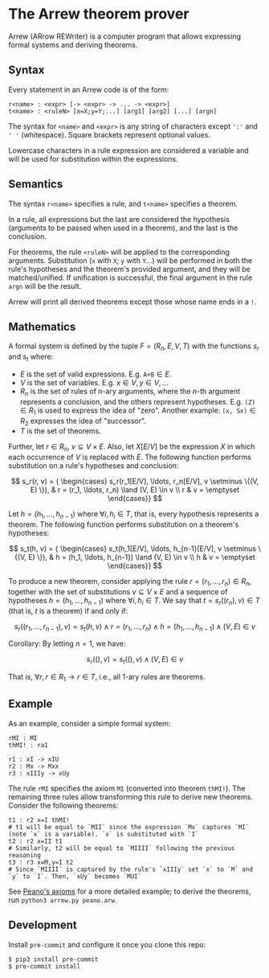 # The Arrew theorem prover

Arrew (ARrow REWriter) is a computer program that allows expressing formal systems and deriving theorems.

## Syntax

Every statement in an Arrew code is of the form:

```
r<name> : <expr> [-> <expr> -> ... -> <expr>]
t<name> : <ruleN> [x=X;y=Y;...] [arg1] [arg2] [...] [argn]
```

The syntax for `<name>` and `<expr>` is any string of characters except `':'` and `' '` (whitespace). Square brackets represent optional values.

Lowercase characters in a rule expression are considered a variable and will be used for substitution within the expressions.

## Semantics

The syntax `r<name>` specifies a rule, and `t<name>` specifies a theorem.

In a rule, all expressions but the last are considered the hypothesis (arguments to be passed when used in a theorem), and the last is the conclusion.

For theorems, the rule `<ruleN>` will be applied to the corresponding arguments. Substitution (`x` with `X`; `y` with `Y`...) will be performed in both the rule's hypotheses and the theorem's provided argument, and they will be matched/unified. If unification is successful, the final argument in the rule `argn` will be the result.

Arrew will print all derived theorems except those whose name ends in a `!`.

## Mathematics

A formal system is defined by the tuple $F = (R_n, E, V, T)$ with the functions $s_r$ and $s_t$ where:

- $E$ is the set of valid expressions. E.g. $\texttt{A+B} \in E$.
- $V$ is the set of variables. E.g. $x \in V, y \in V, \ldots$
- $R_n$ is the set of rules of $n$-ary arguments, where the $n$-th argument represents a conclusion, and the others represent hypotheses. E.g. $\texttt{(Z)} \in R_1$ is used to express the idea of "zero". Another example: $\texttt{(x, Sx)} \in R_2$ expresses the idea of "successor".
- $T$ is the set of theorems.

Further, let $r \in R_n$, $v \subseteq V \times E$. Also, let $X[E/V]$ be the expression $X$ in which each occurrence of $V$ is replaced with $E$. The following function performs substitution on a rule's hypotheses and conclusion:

$$ s_r(r, v) = {
\begin{cases}
s_r(r_1[E/V], \ldots, r_n[E/V], v \setminus \{(V, E) \}),  & r = (r_1, \ldots, r_n) \land (V, E) \in v \\
r & v = \emptyset
\end{cases}}
$$

Let $h = (h_1, \ldots, h_{n-1})$ where $\forall i, h_i \in T$, that is, every hypothesis represents a theorem. The following function performs substitution on a theorem's hypotheses:

$$ s_t(h, v) = {
\begin{cases}
s_t(h_1[E/V], \ldots, h_{n-1}[E/V], v \setminus \{(V, E) \}),  & h = (h_1, \ldots, h_{n-1}) \land (V, E) \in v \\
h & v = \emptyset
\end{cases}}
$$

To produce a new theorem, consider applying the rule $r = (r_1, \ldots, r_n) \in R_n$, together with the set of substitutions $v \subseteq V \times E$ and a sequence of hypotheses $h = (h_1, \ldots, h_{n-1})$ where $\forall i, h_i \in T$. We say that $t = s_r((r_n),v) \in T$ (that is, $t$ is a theorem) if and only if:

$$
s_r((r_1, \ldots, r_{n-1}), v) = s_t(h, v) \land r = (r_1, \ldots, r_n) \land h = (h_1, \ldots, h_{n-1}) \land (V, E) \in v
$$

Corollary: By letting $n = 1$, we have:

$$
s_r((), v) = s_t((), v) \land (V, E) \in v
$$

That is, $\forall r, r \in R_1 \to r \in T$, i.e., all 1-ary rules are theorems.

## Example

As an example, consider a simple formal system:

```
rMI : MI
thMI! : ra1

r1 : xI -> xIU
r2 : Mx -> Mxx
r3 : xIIIy -> xUy
```

The rule `rMI` specifies the axiom `MI` (converted into theorem `thMI!`). The remaining three rules allow transforming this rule to derive new theorems. Consider the following theorems:

```
t1 : r2 x=I thMI!
# t1 will be equal to `MII` since the expression `Mx` captures `MI` (note `x` is a variable). `x` is substituted with `I`
t2 : r2 x=II t1
# Similarly, t2 will be equal to `MIIII` following the previous reasoning
t3 : r3 x=M,y=I t2
# Since `MIIII` is captured by the rule's `xIIIy` set `x` to `M` and `y` to `I`. Then, `xUy` becomes `MUI`
```

See [Peano's axioms](./peano.arw) for a more detailed example; to derive the theorems, run `python3 arrew.py peano.arw`.

## Development

Install `pre-commit` and configure it once you clone this repo:

```
$ pip3 install pre-commit
$ pre-commit install
```
